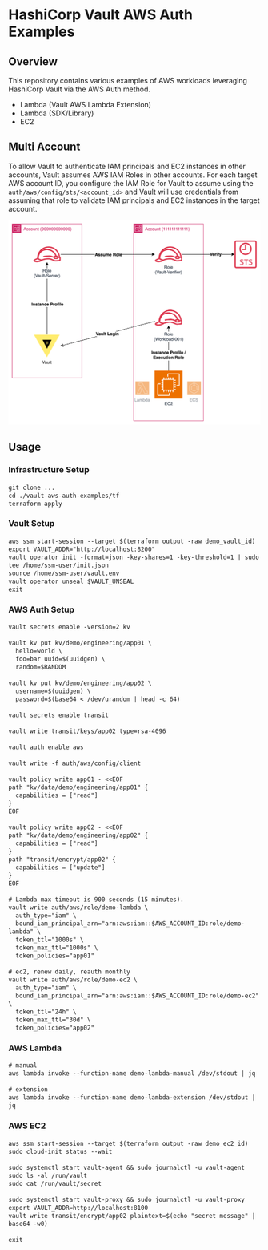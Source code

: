 # HashiCorp Vault AWS Auth Examples

## Overview
This repository contains various examples of AWS workloads leveraging HashiCorp Vault via the AWS Auth method.

- Lambda (Vault AWS Lambda Extension)
- Lambda (SDK/Library)
- EC2

## Multi Account
To allow Vault to authenticate IAM principals and EC2 instances in other accounts, Vault assumes AWS IAM Roles in other accounts. For each target AWS account ID, you configure the IAM Role for Vault to assume using the `auth/aws/config/sts/<account_id>` and Vault will use credentials from assuming that role to validate IAM principals and EC2 instances in the target account.

<p align="center">
  <img src="./img/aws-auth.drawio.svg">
</p>

## Usage

### Infrastructure Setup
```shell
git clone ...
cd ./vault-aws-auth-examples/tf
terraform apply
```

### Vault Setup
```shell
aws ssm start-session --target $(terraform output -raw demo_vault_id)
export VAULT_ADDR="http://localhost:8200"
vault operator init -format=json -key-shares=1 -key-threshold=1 | sudo tee /home/ssm-user/init.json
source /home/ssm-user/vault.env
vault operator unseal $VAULT_UNSEAL
exit
```

### AWS Auth Setup
```shell
vault secrets enable -version=2 kv

vault kv put kv/demo/engineering/app01 \
  hello=world \
  foo=bar uuid=$(uuidgen) \
  random=$RANDOM

vault kv put kv/demo/engineering/app02 \
  username=$(uuidgen) \
  password=$(base64 < /dev/urandom | head -c 64)

vault secrets enable transit

vault write transit/keys/app02 type=rsa-4096

vault auth enable aws

vault write -f auth/aws/config/client

vault policy write app01 - <<EOF
path "kv/data/demo/engineering/app01" {
  capabilities = ["read"]
}
EOF

vault policy write app02 - <<EOF
path "kv/data/demo/engineering/app02" {
  capabilities = ["read"]
}
path "transit/encrypt/app02" {
  capabilities = ["update"]
}
EOF

# Lambda max timeout is 900 seconds (15 minutes).
vault write auth/aws/role/demo-lambda \
  auth_type="iam" \
  bound_iam_principal_arn="arn:aws:iam::$AWS_ACCOUNT_ID:role/demo-lambda" \
  token_ttl="1000s" \
  token_max_ttl="1000s" \
  token_policies="app01"

# ec2, renew daily, reauth monthly
vault write auth/aws/role/demo-ec2 \
  auth_type="iam" \
  bound_iam_principal_arn="arn:aws:iam::$AWS_ACCOUNT_ID:role/demo-ec2" \
  token_ttl="24h" \
  token_max_ttl="30d" \
  token_policies="app02"
```

### AWS Lambda
```shell
# manual
aws lambda invoke --function-name demo-lambda-manual /dev/stdout | jq

# extension
aws lambda invoke --function-name demo-lambda-extension /dev/stdout | jq
```

### AWS EC2
```shell
aws ssm start-session --target $(terraform output -raw demo_ec2_id)
sudo cloud-init status --wait

sudo systemctl start vault-agent && sudo journalctl -u vault-agent
sudo ls -al /run/vault
sudo cat /run/vault/secret

sudo systemctl start vault-proxy && sudo journalctl -u vault-proxy
export VAULT_ADDR=http://localhost:8100
vault write transit/encrypt/app02 plaintext=$(echo "secret message" | base64 -w0)

exit
```
